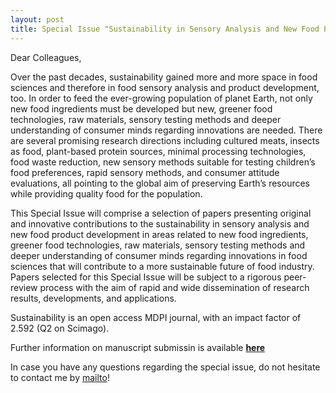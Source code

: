 ```yaml
---
layout: post
title: Special Issue "Sustainability in Sensory Analysis and New Food Product Development"
---
```


Dear Colleagues,

Over the past decades, sustainability gained more and more space in food sciences and therefore in food sensory analysis 
and product development, too. In order to feed the ever-growing population of planet Earth, not only new food ingredients 
must be developed but new, greener food technologies, raw materials, sensory testing methods and deeper understanding of 
consumer minds regarding innovations are needed. There are several promising research directions including cultured meats, 
insects as food, plant-based protein sources, minimal processing technologies, food waste reduction, new sensory methods 
suitable for testing children’s food preferences, rapid sensory methods, and consumer attitude evaluations, all pointing to 
the global aim of preserving Earth’s resources while providing quality food for the population.

This Special Issue will comprise a selection of papers presenting original and innovative contributions to the 
sustainability in sensory analysis and new food product development in areas related to new food ingredients, 
greener food technologies, raw materials, sensory testing methods and deeper understanding of consumer minds 
regarding innovations in food sciences that will contribute to a more sustainable future of food industry. 
Papers selected for this Special Issue will be subject to a rigorous peer-review process with the aim of rapid 
and wide dissemination of research results, developments, and applications.

Sustainability is an open access MDPI journal, with an impact factor of 2.592 (Q2 on Scimago). 

Further information on manuscript submissin is available **[here](https://www.mdpi.com/journal/sustainability/special_issues/Sensory_Analysis_New_Food)**

In case you have any questions regarding the special issue, do not hesitate to contact me by [mailto](mailto:gereattilaphd@gmail.com)!